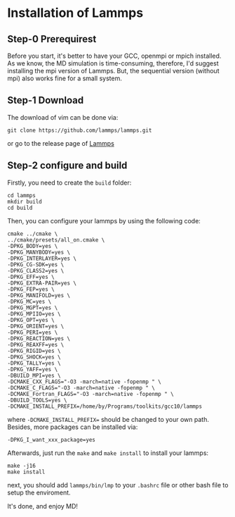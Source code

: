 # Installation of Lammps

## Step-0 Prerequirest
Before you start, it's better to have your GCC, openmpi or mpich installed. As we know, the MD simulation is time-consuming, therefore, I'd suggest installing the mpi version of Lammps. But, the sequential version (without mpi) also works fine for a small system.

## Step-1 Download
The download of vim can be done via:
```
git clone https://github.com/lammps/lammps.git
```
or go to the release page of [Lammps](https://github.com/lammps/lammps/tags)

## Step-2 configure and build
Firstly, you need to create the `build` folder:
```
cd lammps
mkdir build
cd build
```
Then, you can configure your lammps by using the following code:
```
cmake ../cmake \
../cmake/presets/all_on.cmake \
-DPKG_BODY=yes \
-DPKG_MANYBODY=yes \
-DPKG_INTERLAYER=yes \
-DPKG_CG-SDK=yes \
-DPKG_CLASS2=yes \
-DPKG_EFF=yes \
-DPKG_EXTRA-PAIR=yes \
-DPKG_FEP=yes \
-DPKG_MANIFOLD=yes \
-DPKG_MC=yes \
-DPKG_MGPT=yes \
-DPKG_MPIIO=yes \
-DPKG_OPT=yes \
-DPKG_ORIENT=yes \
-DPKG_PERI=yes \
-DPKG_REACTION=yes \
-DPKG_REAXFF=yes \
-DPKG_RIGID=yes \
-DPKG_SHOCK=yes \
-DPKG_TALLY=yes \
-DPKG_YAFF=yes \
-DBUILD_MPI=yes \
-DCMAKE_CXX_FLAGS="-O3 -march=native -fopenmp " \
-DCMAKE_C_FLAGS="-O3 -march=native -fopenmp " \
-DCMAKE_Fortran_FLAGS="-O3 -march=native -fopenmp " \
-DBUILD_TOOLS=yes \
-DCMAKE_INSTALL_PREFIX=/home/by/Programs/toolkits/gcc10/lammps
```
where `-DCMAKE_INSTALL_PREFIX=` should be changed to your own path.
Besides, more packages can be installed via:
```
-DPKG_I_want_xxx_package=yes
```
Afterwards, just run the `make` and `make install` to install your lammps:
```
make -j16
make install
```
next, you should add `lammps/bin/lmp` to your `.bashrc` file or other bash file to setup the enviroment.

It's done, and enjoy MD!
